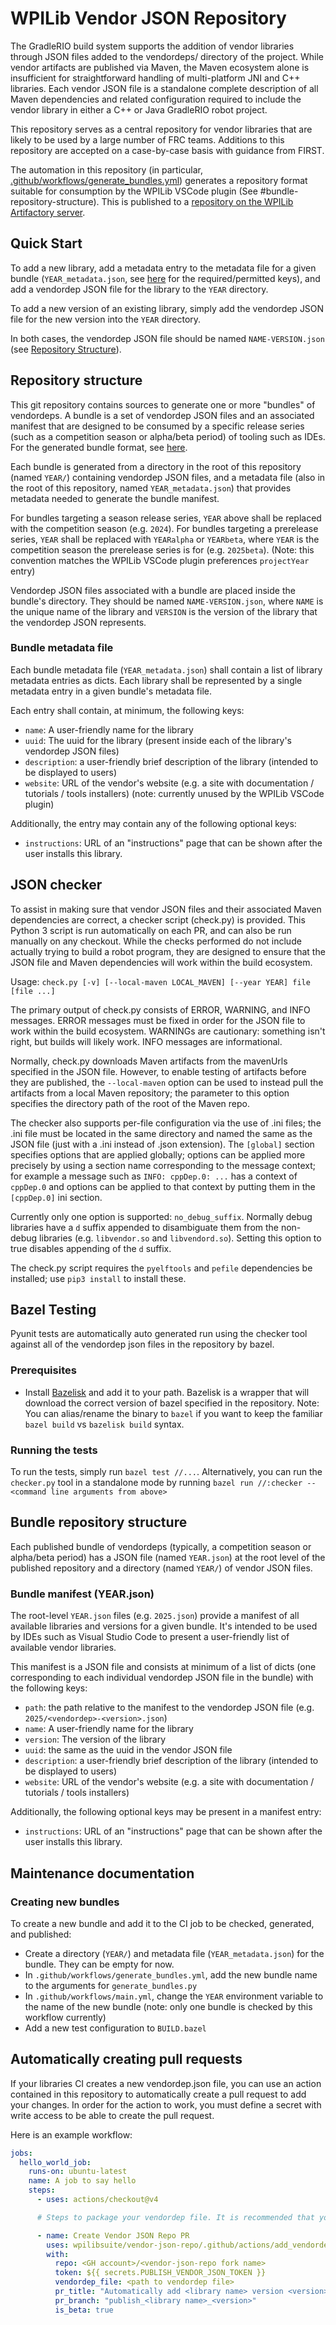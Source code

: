 # WPILib Vendor JSON Repository

The GradleRIO build system supports the addition of vendor libraries through JSON files added to the vendordeps/ directory of the project.  While vendor artifacts are published via Maven, the Maven ecosystem alone is insufficient for straightforward handling of multi-platform JNI and C++ libraries.  Each vendor JSON file is a standalone complete description of all Maven dependencies and related configuration required to include the vendor library in either a C++ or Java GradleRIO robot project.

This repository serves as a central repository for vendor libraries that are likely to be used by a large number of FRC teams.  Additions to this repository are accepted on a case-by-case basis with guidance from FIRST.

The automation in this repository (in particular, [.github/workflows/generate_bundles.yml](.github/workflows/generate_bundles.yml)) generates a repository format suitable for consumption by the WPILib VSCode plugin (See #bundle-repository-structure). This is published to a [repository on the WPILib Artifactory server](https://frcmaven.wpi.edu/ui/native/vendordeps/vendordep-marketplace/).

## Quick Start

To add a new library, add a metadata entry to the metadata file for a given bundle (`YEAR_metadata.json`, see [here](#bundle-metadata-file) for the required/permitted keys), and add a vendordep JSON file for the library to the `YEAR` directory.

To add a new version of an existing library, simply add the vendordep JSON file for the new version into the `YEAR` directory.

In both cases, the vendordep JSON file should be named `NAME-VERSION.json` (see [Repository Structure](#repository-structure)).

## Repository structure

This git repository contains sources to generate one or more "bundles" of vendordeps. A bundle is a set of vendordep JSON files and an associated manifest that are designed to be consumed by a specific release series (such as a competition season or alpha/beta period) of tooling such as IDEs. For the generated bundle format, see [here](#bundle-repository-structure).

Each bundle is generated from a directory in the root of this repository (named `YEAR/`) containing vendordep JSON files, and a metadata file (also in the root of this repository, named `YEAR_metadata.json`) that provides metadata needed to generate the bundle manifest.

For bundles targeting a season release series, `YEAR` above shall be replaced with the competition season (e.g. `2024`). For bundles targeting a prerelease series, `YEAR` shall be replaced with `YEARalpha` or `YEARbeta`, where `YEAR` is the competition season the prerelease series is for (e.g. `2025beta`). (Note: this convention matches the WPILib VSCode plugin preferences `projectYear` entry)

Vendordep JSON files associated with a bundle are placed inside the bundle's directory. They should be named `NAME-VERSION.json`, where `NAME` is the unique name of the library and `VERSION` is the version of the library that the vendordep JSON represents.

### Bundle metadata file

Each bundle metadata file (`YEAR_metadata.json`) shall contain a list of library metadata entries as dicts. Each library shall be represented by a single metadata entry in a given bundle's metadata file.

Each entry shall contain, at minimum, the following keys:

* `name`: A user-friendly name for the library
* `uuid`: The uuid for the library (present inside each of the library's vendordep JSON files)
* `description`: a user-friendly brief description of the library (intended to be displayed to users)
* `website`: URL of the vendor's website (e.g. a site with documentation / tutorials / tools installers) (note: currently unused by the WPILib VSCode plugin)

Additionally, the entry may contain any of the following optional keys:

* `instructions`: URL of an "instructions" page that can be shown after the user installs this library.

## JSON checker

To assist in making sure that vendor JSON files and their associated Maven dependencies are correct, a checker script (check.py) is provided.  This Python 3 script is run automatically on each PR, and can also be run manually on any checkout.  While the checks performed do not include actually trying to build a robot program, they are designed to ensure that the JSON file and Maven dependencies will work within the build ecosystem.

Usage: `check.py [-v] [--local-maven LOCAL_MAVEN] [--year YEAR] file [file ...]`

The primary output of check.py consists of ERROR, WARNING, and INFO messages.  ERROR messages must be fixed in order for the JSON file to work within the build ecosystem.  WARNINGs are cautionary: something isn't right, but builds will likely work.  INFO messages are informational.

Normally, check.py downloads Maven artifacts from the mavenUrls specified in the JSON file.  However, to enable testing of artifacts before they are published, the `--local-maven` option can be used to instead pull the artifacts from a local Maven repository; the parameter to this option specifies the directory path of the root of the Maven repo.

The checker also supports per-file configuration via the use of .ini files; the .ini file must be located in the same directory and named the same as the JSON file (just with a .ini instead of .json extension).  The `[global]` section specifies options that are applied globally; options can be applied more precisely by using a section name corresponding to the message context; for example a message such as `INFO: cppDep.0: ...` has a context of `cppDep.0` and options can be applied to that context by putting them in the `[cppDep.0]` ini section.

Currently only one option is supported: `no_debug_suffix`.  Normally debug libraries have a `d` suffix appended to disambiguate them from the non-debug libraries (e.g. `libvendor.so` and `libvendord.so`).  Setting this option to true disables appending of the `d` suffix.

The check.py script requires the `pyelftools` and `pefile` dependencies be installed; use `pip3 install` to install these.

## Bazel Testing
Pyunit tests are automatically auto generated run using the checker tool against all of the vendordep json files in the repository by bazel.

### Prerequisites
- Install [Bazelisk](https://github.com/bazelbuild/bazelisk/releases) and add it to your path. Bazelisk is a wrapper that will download the correct version of bazel specified in the repository. Note: You can alias/rename the binary to `bazel` if you want to keep the familiar `bazel build` vs `bazelisk build` syntax.

### Running the tests
To run the tests, simply run `bazel test //...`. Alternatively, you can run the `checker.py` tool in a standalone mode by running `bazel run //:checker -- <command line arguments from above>`

## Bundle repository structure

Each published bundle of vendordeps (typically, a competition season or alpha/beta period) has a JSON file (named `YEAR.json`) at the root level of the published repository and a directory (named `YEAR/`) of vendor JSON files.

### Bundle manifest (YEAR.json)

The root-level `YEAR.json` files (e.g. `2025.json`) provide a manifest of all available libraries and versions for a given bundle. It's intended to be used by IDEs such as Visual Studio Code to present a user-friendly list of available vendor libraries.

This manifest is a JSON file and consists at minimum of a list of dicts (one corresponding to each individual vendordep JSON file in the bundle) with the following keys:
* `path`: the path relative to the manifest to the vendordep JSON file (e.g. `2025/<vendordep>-<version>.json`)
* `name`: A user-friendly name for the library
* `version`: The version of the library
* `uuid`: the same as the uuid in the vendor JSON file
* `description`: a user-friendly brief description of the library (intended to be displayed to users)
* `website`: URL of the vendor's website (e.g. a site with documentation / tutorials / tools installers)

Additionally, the following optional keys may be present in a manifest entry:

* `instructions`: URL of an "instructions" page that can be shown after the user installs this library.

## Maintenance documentation

### Creating new bundles

To create a new bundle and add it to the CI job to be checked, generated, and published:

* Create a directory (`YEAR/`) and metadata file (`YEAR_metadata.json`) for the bundle. They can be empty for now.
* In `.github/workflows/generate_bundles.yml`, add the new bundle name to the arguments for `generate_bundles.py`
* In `.github/workflows/main.yml`, change the `YEAR` environment variable to the name of the new bundle (note: only one bundle is checked by this workflow currently)
* Add a new test configuration to `BUILD.bazel`

## Automatically creating pull requests
If your libraries CI creates a new vendordep.json file, you can use an action contained in this repository to automatically create a pull request to add your changes. In order for the action to work, you must define a secret with write access to be able to create the pull request.

Here is an example workflow:

```yml
jobs:
  hello_world_job:
    runs-on: ubuntu-latest
    name: A job to say hello
    steps:
      - uses: actions/checkout@v4

      # Steps to package your vendordep file. It is recommended that you store the new version number in a variable so that it can be used later when creating your PR's title and branch name

      - name: Create Vendor JSON Repo PR
        uses: wpilibsuite/vendor-json-repo/.github/actions/add_vendordep@latest
        with:
          repo: <GH account>/<vendor-json-repo fork name>
          token: ${{ secrets.PUBLISH_VENDOR_JSON_TOKEN }}
          vendordep_file: <path to vendordep file>
          pr_title: "Automatically add <library name> version <version>"
          pr_branch: "publish_<library name>_<version>"
          is_beta: true
```